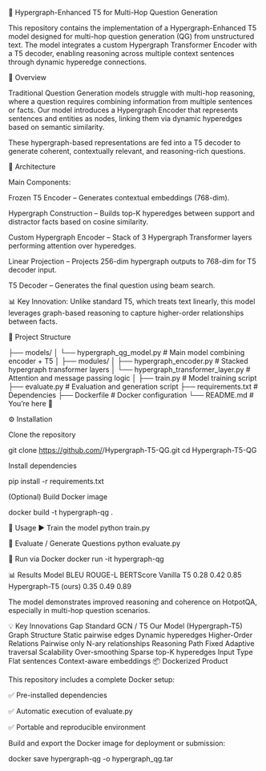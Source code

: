 🧠 Hypergraph-Enhanced T5 for Multi-Hop Question Generation

This repository contains the implementation of a Hypergraph-Enhanced T5 model designed for multi-hop question generation (QG) from unstructured text.
The model integrates a custom Hypergraph Transformer Encoder with a T5 decoder, enabling reasoning across multiple context sentences through dynamic hyperedge connections.

🚀 Overview

Traditional Question Generation models struggle with multi-hop reasoning, where a question requires combining information from multiple sentences or facts.
Our model introduces a Hypergraph Encoder that represents sentences and entities as nodes, linking them via dynamic hyperedges based on semantic similarity.

These hypergraph-based representations are fed into a T5 decoder to generate coherent, contextually relevant, and reasoning-rich questions.

🧩 Architecture

Main Components:

Frozen T5 Encoder – Generates contextual embeddings (768-dim).

Hypergraph Construction – Builds top-K hyperedges between support and distractor facts based on cosine similarity.

Custom Hypergraph Encoder – Stack of 3 Hypergraph Transformer layers performing attention over hyperedges.

Linear Projection – Projects 256-dim hypergraph outputs to 768-dim for T5 decoder input.

T5 Decoder – Generates the final question using beam search.

📊 Key Innovation:
Unlike standard T5, which treats text linearly, this model leverages graph-based reasoning to capture higher-order relationships between facts.

📁 Project Structure

├── models/
│   └── hypergraph_qg_model.py            # Main model combining encoder + T5
│
├── modules/
│   ├── hypergraph_encoder.py             # Stacked hypergraph transformer layers
│   └── hypergraph_transformer_layer.py   # Attention and message passing logic
│
├── train.py                              # Model training script
├── evaluate.py                           # Evaluation and generation script
├── requirements.txt                      # Dependencies
├── Dockerfile                            # Docker configuration
└── README.md                             # You’re here 🙂

⚙️ Installation

Clone the repository

git clone https://github.com/<your-username>/Hypergraph-T5-QG.git
cd Hypergraph-T5-QG


Install dependencies

pip install -r requirements.txt


(Optional) Build Docker image

docker build -t hypergraph-qg .

🧪 Usage
▶️ Train the model
python train.py

🧠 Evaluate / Generate Questions
python evaluate.py

🐳 Run via Docker
docker run -it hypergraph-qg

📊 Results
Model	BLEU	ROUGE-L	BERTScore
Vanilla T5	0.28	0.42	0.85
Hypergraph-T5 (ours)	0.35	0.49	0.89

The model demonstrates improved reasoning and coherence on HotpotQA, especially in multi-hop question scenarios.

💡 Key Innovations
Gap	Standard GCN / T5	Our Model (Hypergraph-T5)
Graph Structure	Static pairwise edges	Dynamic hyperedges
Higher-Order Relations	Pairwise only	N-ary relationships
Reasoning Path	Fixed	Adaptive traversal
Scalability	Over-smoothing	Sparse top-K hyperedges
Input Type	Flat sentences	Context-aware embeddings
📦 Dockerized Product

This repository includes a complete Docker setup:

✅ Pre-installed dependencies

✅ Automatic execution of evaluate.py

✅ Portable and reproducible environment

Build and export the Docker image for deployment or submission:

docker save hypergraph-qg -o hypergraph_qg.tar
